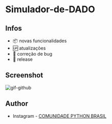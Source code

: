 # Simulador-de-DADO
## Infos

- :package: novas funcionalidades
- :up: atualizações 
- :ant: correção de bug
- :checkered_flag: release

## Screenshot

![gif-github](https://user-images.githubusercontent.com/126124866/228938784-9ac4b949-ad81-4368-832b-44870601dd10.gif)

## Author

- Instagram - [COMUNIDADE PYTHON BRASIL](https://www.instagram.com/python_brasil/)
